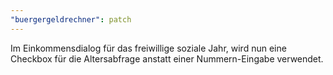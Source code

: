 ```yaml
---
"buergergeldrechner": patch
---
```


Im Einkommensdialog für das freiwillige soziale Jahr, wird nun eine Checkbox für die Altersabfrage anstatt einer Nummern-Eingabe verwendet.
